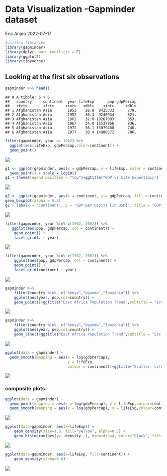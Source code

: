 Data Visualization -Gapminder dataset
================
Eric Anjeo
2022-07-17

``` r
#calling libraries
library(gapminder)
library(dplyr, warn.conflicts = F)
library(ggplot2)
library(tidyverse)
```

## Looking at the first six observations

``` r
gapminder %>% head()
```

    ## # A tibble: 6 × 6
    ##   country     continent  year lifeExp      pop gdpPercap
    ##   <fct>       <fct>     <int>   <dbl>    <int>     <dbl>
    ## 1 Afghanistan Asia       1952    28.8  8425333      779.
    ## 2 Afghanistan Asia       1957    30.3  9240934      821.
    ## 3 Afghanistan Asia       1962    32.0 10267083      853.
    ## 4 Afghanistan Asia       1967    34.0 11537966      836.
    ## 5 Afghanistan Asia       1972    36.1 13079460      740.
    ## 6 Afghanistan Asia       1977    38.4 14880372      786.

``` r
filter(gapminder, year == 1962) %>%
  ggplot(aes(lifeExp, gdpPercap,color=continent)) +
  geom_point()
```

![](Visualization_Gap_files/figure-gfm/unnamed-chunk-3-1.png)<!-- -->

``` r
g1 <- ggplot(gapminder, aes(x = gdpPercap, y = lifeExp, color = continent, size =pop)) +
  geom_point() + scale_x_log10()
g1 + theme(legend.position = "top")+ggtitle("GDP vs Life Expectancy")
```

![](Visualization_Gap_files/figure-gfm/unnamed-chunk-4-1.png)<!-- -->

``` r
g2 <- ggplot(gapminder, aes(x = continent, y = gdpPercap, fill = continent))+
geom_boxplot(alpha = 0.5) 
g2 + labs(x = 'Continent', y = 'GDP per Capita [in USD]', title = "GDP per capita per continent")
```

![](Visualization_Gap_files/figure-gfm/unnamed-chunk-5-1.png)<!-- -->

``` r
filter(gapminder, year %in% c(1962, 2002)) %>%
   ggplot(aes(pop, gdpPercap, col = continent)) +
    geom_point() +
    facet_grid(. ~ year)
```

![](Visualization_Gap_files/figure-gfm/unnamed-chunk-6-1.png)<!-- -->

``` r
filter(gapminder, year %in% c(1962, 2002)) %>%
    ggplot(aes(pop, gdpPercap, col = continent)) +
    geom_point() +
    facet_grid(continent ~ year)
```

![](Visualization_Gap_files/figure-gfm/unnamed-chunk-7-1.png)<!-- -->

``` r
gapminder %>%
    filter(country %in%  c("Kenya","Uganda","Tanzania")) %>%
    ggplot(aes(year, pop,col=country)) +
    geom_point()+ggtitle("East Africa Population Trend",subtitle = "Erc scatter")
```

![](Visualization_Gap_files/figure-gfm/unnamed-chunk-8-1.png)<!-- -->

``` r
gapminder %>%
    filter(country %in%  c("Kenya","Uganda","Tanzania")) %>%
    ggplot(aes(year, pop,col=country)) +
    geom_line()+ggtitle("East Africa Population Trend",subtitle = "Erc scatter")
```

![](Visualization_Gap_files/figure-gfm/unnamed-chunk-9-1.png)<!-- -->

``` r
ggplot(data = gapminder) +
  geom_smooth(mapping = aes(x = log(gdpPercap), 
                            y = lifeExp, 
                            colour = continent))+ggtitle("Scatter: Life expectancy vs GDP by continent")
```

![](Visualization_Gap_files/figure-gfm/unnamed-chunk-10-1.png)<!-- -->

### composite plots

``` r
ggplot(data = gapminder) +
  geom_point(mapping = aes(x = log(gdpPercap), y = lifeExp,colour=continent)) +
  geom_smooth(mapping = aes(x = log(gdpPercap), y = lifeExp,colour=continent))
```

![](Visualization_Gap_files/figure-gfm/unnamed-chunk-11-1.png)<!-- -->

``` r
ggplot(data=gapminder, aes(x=lifeExp)) + 
    geom_density(size=1.5, fill="yellow", alpha=0.5) +
    geom_histogram(aes(y=..density..), binwidth=4, color="black", fill="purple", alpha=0.5)
```

![](Visualization_Gap_files/figure-gfm/unnamed-chunk-12-1.png)<!-- -->

``` r
ggplot(data=gapminder, aes(x=lifeExp, fill=continent)) +
    geom_density(alpha=0.6)
```

![](Visualization_Gap_files/figure-gfm/unnamed-chunk-13-1.png)<!-- -->

